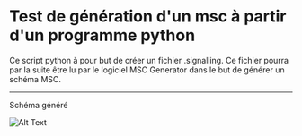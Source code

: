 # Test de génération d'un msc à partir d'un programme python

Ce script python à pour but de créer un fichier .signalling. Ce fichier pourra par la suite être lu par le logiciel MSC Generator dans le but de générer un schéma MSC.

_________________________________________


Schéma généré 

![Alt Text](MSCGeneretor/msc_files/test.svg)

